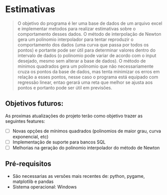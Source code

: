 # Estimativas

> O objetivo do programa é ler uma base de dados de um arquivo excel e implementar metodos para realizar estimativas sobre o comportamento desses dados. O método de interpolação 
de Newton gera um polinomio interpolador para tentar reproduzir o comportamento dos dados (uma curva que passa por todos os pontos) e portante pode ser útil para determinar 
valores dentro do intervalo de dados (o polinomio pode variar de acordo com o input desejado, mesmo sem alterar a base de dados). O método de minimos quadrados gera um polinomio 
que não necessariamente cruza os pontos da base de dados, mas tenta minimizar os erros em relação a esses pontos, nesse caso o programa está equipado com regressão linear, entao 
gerará uma reta que melhor se ajusta aos pontos e portanto pode ser útil em previsões.

## Objetivos futuros:

As proximas atualizações do projeto terão como objetivo trazer as seguintes features:

- [ ] Novas opções de mínimos quadrados (polinomios de maior grau, curva exponencial, etc)
- [ ] Implementação de suporte para bancos SQL
- [ ] Melhorias na geração do polinomio interpolador do método de Newton

## Pré-requisitos

* São necessarias as versões mais recentes de: python, pygame, matplotlib e pandas
* Sistema operacional: Windows
